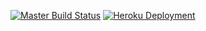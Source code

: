 [![Master Build Status](https://img.shields.io/github/checks-status/Jezorko/gfn-games-list/master?label=build&logo=github)](https://github.com/Jezorko/gfn-games-list/actions?query=branch%3Amaster)
[![Heroku Deployment](https://img.shields.io/github/workflow/status/Jezorko/gfn-games-list/Deploy%20application%20to%20Heroku?label=deployment&logo=heroku)](https://gfn-games.herokuapp.com/)
